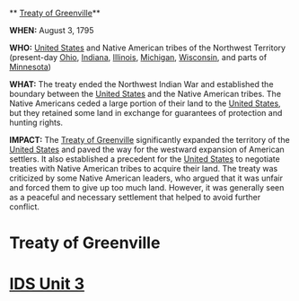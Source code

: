 ** [Treaty of Greenville](./../treaty-of-greenville/)**

**WHEN:** August 3, 1795

**WHO:** [United States](./../united-states/) and Native American tribes of the Northwest Territory (present-day [Ohio](./../ohio/), [Indiana](./../indiana/), [Illinois](./../illinois/), [Michigan](./../michigan/), [Wisconsin](./../wisconsin/), and parts of [Minnesota](./../minnesota/))

**WHAT:** The treaty ended the Northwest Indian War and established the boundary between the [United States](./../united-states/) and the Native American tribes. The Native Americans ceded a large portion of their land to the [United States](./../united-states/), but they retained some land in exchange for guarantees of protection and hunting rights.

**IMPACT:** The [Treaty of Greenville](./../treaty-of-greenville/) significantly expanded the territory of the [United States](./../united-states/) and paved the way for the westward expansion of American settlers. It also established a precedent for the [United States](./../united-states/) to negotiate treaties with Native American tribes to acquire their land. The treaty was criticized by some Native American leaders, who argued that it was unfair and forced them to give up too much land. However, it was generally seen as a peaceful and necessary settlement that helped to avoid further conflict.
# Treaty of Greenville 
# [IDS Unit 3](./../ids-unit-3/)